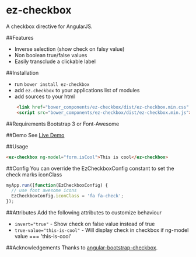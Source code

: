 ez-checkbox
===========

A checkbox directive for AngularJS.

##Features
- Inverse selection (show check on falsy value)
- Non boolean true/false values
- Easily transclude a clickable label

##Installation
- run `bower install ez-checkbox`
- add `ez.checkbox` to your applications list of modules
- add sources to your html
```html
	<link href="bower_components/ez-checkbox/dist/ez-checkbox.min.css" rel="stylesheet"/>
	<script src="bower_components/ez-checkbox/dist/ez-checkbox.min.js"></script>
```

##Requirements
Bootstrap 3 or Font-Awesome

##Demo
See <a href="https://rawgit.com/jdewit/ez-checkbox/master/index.html">Live Demo</a>

##Usage
```html
<ez-checkbox ng-model="form.isCool">This is cool</ez-checkbox>
```

##Config
You can override the EzCheckboxConfig constant to set the check marks iconClass

```js
myApp.run([function(EzCheckboxConfig) {
  // use font awesome icons
  EzCheckboxConfig.iconClass = 'fa fa-check';
});
```

##Attributes
Add the following attributes to customize behaviour

- `invert="true"` - Show check on false value instead of true
- `true-value="this-is-cool"` - Will display check in checkbox if ng-model value === 'this-is-cool'

##Acknowledgements
Thanks to <a href="https://github.com/sebastianha/angular-bootstrap-checkbox">angular-bootstrap-checkbox</a>.
